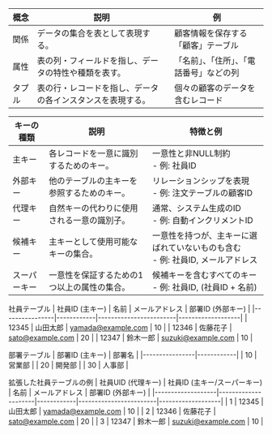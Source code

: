 

 | 概念   | 説明                                                                 | 例                                      |
|--------|----------------------------------------------------------------------|-----------------------------------------|
| 関係   | データの集合を表として表現する。                                      | 顧客情報を保存する「顧客」テーブル       |
| 属性   | 表の列・フィールドを指し、データの特性や種類を表す。                              | 「名前」、「住所」、「電話番号」などの列 |
| タプル | 表の行・レコードを指し、データの各インスタンスを表現する。                      | 個々の顧客のデータを含むレコード         |


| キーの種類 | 説明                                                                 | 特徴と例                                                                 |
|------------|----------------------------------------------------------------------|--------------------------------------------------------------------------|
| 主キー     | 各レコードを一意に識別するためのキー。                                | 一意性と非NULL制約<br>- 例: 社員ID                                      |
| 外部キー   | 他のテーブルの主キーを参照するためのキー。                            | リレーションシップを表現<br>- 例: 注文テーブルの顧客ID                 |
| 代理キー   | 自然キーの代わりに使用される一意の識別子。                            | 通常、システム生成のID<br>- 例: 自動インクリメントID                   |
| 候補キー   | 主キーとして使用可能なキーの集合。                                    | 一意性を持つが、主キーに選ばれていないものも含む<br>- 例: 社員ID, メールアドレス |
| スーパーキー| 一意性を保証するための1つ以上の属性の集合。                          | 候補キーを含むすべてのキー<br>- 例: 社員ID, (社員ID + 名前)            |


社員テーブル
| 社員ID (主キー) | 名前       | メールアドレス         | 部署ID (外部キー) |
|----------------|------------|------------------------|-------------------|
| 12345          | 山田太郎   | yamada@example.com     | 10                |
| 12346          | 佐藤花子   | sato@example.com       | 20                |
| 12347          | 鈴木一郎   | suzuki@example.com     | 10                |

部署テーブル
| 部署ID (主キー) | 部署名     |
|----------------|------------|
| 10             | 営業部     |
| 20             | 開発部     |
| 30             | 人事部     |

拡張した社員テーブルの例
| 社員UID (代理キー) | 社員ID (主キー/スーパーキー) | 名前       | メールアドレス        | 部署ID (外部キー) |
|-------------------|---------------------|------------|------------------------|-------------------|
| 1                 | 12345               | 山田太郎   | yamada@example.com     | 10                |
| 2                 | 12346               | 佐藤花子   | sato@example.com       | 20                |
| 3                 | 12347               | 鈴木一郎   | suzuki@example.com     | 10                |
